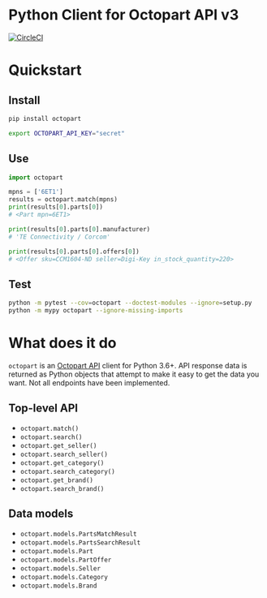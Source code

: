 Python Client for Octopart API v3
=================================

[![CircleCI](https://circleci.com/gh/tempoautomation/octopart.svg?style=svg&circle-token=aee3e352a57741869fc0d3a62a18d64b8f4f23f9)](https://circleci.com/gh/tempoautomation/octopart)


# Quickstart

## Install

```sh
pip install octopart

export OCTOPART_API_KEY="secret"
```

## Use

```python
import octopart

mpns = ['6ET1']
results = octopart.match(mpns)
print(results[0].parts[0])
# <Part mpn=6ET1>

print(results[0].parts[0].manufacturer)
# 'TE Connectivity / Corcom'

print(results[0].parts[0].offers[0])
# <Offer sku=CCM1604-ND seller=Digi-Key in_stock_quantity=220>
```

## Test

```sh
python -m pytest --cov=octopart --doctest-modules --ignore=setup.py
python -m mypy octopart --ignore-missing-imports
```

# What does it do

`octopart` is an [Octopart API](https://octopart.com/api/docs/v3/rest-api) client for Python 3.6+. API response data is returned as Python objects that attempt to make it easy to get the data you want. Not all endpoints have been implemented.

## Top-level API

* `octopart.match()`
* `octopart.search()`
* `octopart.get_seller()`
* `octopart.search_seller()`
* `octopart.get_category()`
* `octopart.search_category()`
* `octopart.get_brand()`
* `octopart.search_brand()`

## Data models

* `octopart.models.PartsMatchResult`
* `octopart.models.PartsSearchResult`
* `octopart.models.Part`
* `octopart.models.PartOffer`
* `octopart.models.Seller`
* `octopart.models.Category`
* `octopart.models.Brand`
